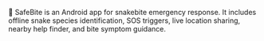 🐍 SafeBite is an Android app for snakebite emergency response. It includes offline snake species identification, SOS triggers, live location sharing, nearby help finder, and bite symptom guidance.
